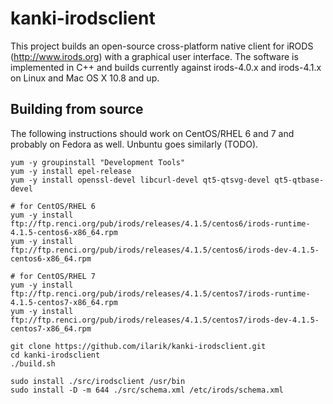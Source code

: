 kanki-irodsclient
==================

This project builds an open-source cross-platform native client for iRODS (http://www.irods.org) with a graphical user interface.
The software is implemented in C++ and builds currently against irods-4.0.x and irods-4.1.x on Linux and Mac OS X 10.8 and up.

Building from source
--------------------

The following instructions should work on CentOS/RHEL 6 and 7 and probably on Fedora as well. Unbuntu goes similarly (TODO).

    yum -y groupinstall "Development Tools"
    yum -y install epel-release
    yum -y install openssl-devel libcurl-devel qt5-qtsvg-devel qt5-qtbase-devel

    # for CentOS/RHEL 6
    yum -y install ftp://ftp.renci.org/pub/irods/releases/4.1.5/centos6/irods-runtime-4.1.5-centos6-x86_64.rpm
    yum -y install ftp://ftp.renci.org/pub/irods/releases/4.1.5/centos6/irods-dev-4.1.5-centos6-x86_64.rpm

    # for CentOS/RHEL 7
    yum -y install ftp://ftp.renci.org/pub/irods/releases/4.1.5/centos7/irods-runtime-4.1.5-centos7-x86_64.rpm
    yum -y install ftp://ftp.renci.org/pub/irods/releases/4.1.5/centos7/irods-dev-4.1.5-centos7-x86_64.rpm

    git clone https://github.com/ilarik/kanki-irodsclient.git
    cd kanki-irodsclient
    ./build.sh

    sudo install ./src/irodsclient /usr/bin
    sudo install -D -m 644 ./src/schema.xml /etc/irods/schema.xml
